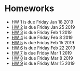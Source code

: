 # Homeworks

- [HW 1](APPM47205720Spr19_RandomizedAlgos_Homework01.pdf) is due Friday Jan 18 2019
- [HW 2](APPM47205720Spr19_RandomizedAlgos_Homework02.pdf) is due Friday Jan 25 2019
- [HW 3](APPM47205720Spr19_RandomizedAlgos_Homework03.pdf) is due Friday Feb 1 2019
- [HW 4](APPM47205720Spr19_RandomizedAlgos_Homework04.pdf) is due Friday Feb 8 2019
- [HW 5](APPM47205720Spr19_RandomizedAlgos_Homework05.pdf) is due Friday Feb 15 2019
- [HW 6](APPM47205720Spr19_RandomizedAlgos_Homework06.pdf) is due Friday Feb 22 2019
- [HW 7](APPM47205720Spr19_RandomizedAlgos_Homework07.pdf) is due Friday Mar 1 2019
- [HW 8](APPM47205720Spr19_RandomizedAlgos_Homework08.pdf) is due Friday Mar 8 2019
- [HW 9](APPM47205720Spr19_RandomizedAlgos_Homework09.pdf) is due Friday Mar 15 2019
